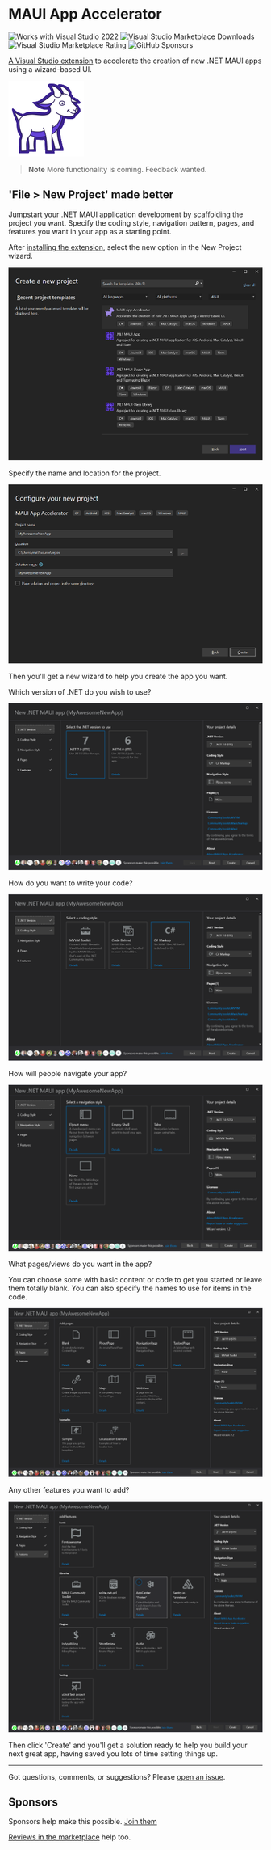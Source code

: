 # MAUI App Accelerator

![Works with Visual Studio 2022](https://img.shields.io/static/v1.svg?label=VS&message=2022&color=5F2E96)
![Visual Studio Marketplace Downloads](https://img.shields.io/visual-studio-marketplace/d/MattLaceyLtd.MauiAppAccelerator)
![Visual Studio Marketplace Rating](https://img.shields.io/visual-studio-marketplace/r/MattLaceyLtd.MauiAppAccelerator)
![GitHub Sponsors](https://img.shields.io/github/sponsors/mrlacey)

[A Visual Studio extension](https://marketplace.visualstudio.com/items?itemName=MattLaceyLtd.MauiAppAccelerator) to accelerate the creation of new .NET MAUI apps using a wizard-based UI.

![logo](./assets/logo-small.png)

> **Note**
> More functionality is coming. Feedback wanted.

## 'File > New Project' made better

Jumpstart your .NET MAUI application development by scaffolding the project you want. Specify the coding style, navigation pattern, pages, and features you want in your app as a starting point.

After [installing the extension](https://marketplace.visualstudio.com/items?itemName=MattLaceyLtd.MauiAppAccelerator), select the new option in the New Project wizard.

![Visual Studio's create new project dialog showing the MAUi App Accelerator option](./assets/screenshots/Create-new-project.png)

Specify the name and location for the project.

![Visual Studio's dialog for specifying the project name and location](./assets/screenshots/configure-new-project.png)

Then you'll get a new wizard to help you create the app you want.

Which version of .NET do you wish to use?

![MAUI App Accelerator showing the option to choose the verison of .NET to use](./assets/screenshots/step-1.png)

How do you want to write your code?

![MAUI App Accelerator showing options for coding style](./assets/screenshots/step-2.png)

How will people navigate your app?

![MAUI App Accelerator showing options for app navigation](./assets/screenshots/step-3.png)

What pages/views do you want in the app?

You can choose some with basic content or code to get you started or leave them totally blank. You can also specify the names to use for items in the code.

![MAUI App Accelerator showing options for pages to include](./assets/screenshots/step-4.png)

Any other features you want to add?

![MAUI App Accelerator showing options for features to include](./assets/screenshots/step-5.png)

Then click 'Create' and you'll get a solution ready to help you build your next great app, having saved you lots of time setting things up.

---

Got questions, comments, or suggestions? Please [open an issue](https://github.com/mrlacey/MauiAppAccelerator/issues).

## Sponsors

Sponsors help make this possible. [Join them](https://github.com/sponsors/mrlacey)

[Reviews in the marketplace](https://marketplace.visualstudio.com/items?itemName=MattLaceyLtd.MauiAppAccelerator&ssr=false#review-details) help too.
